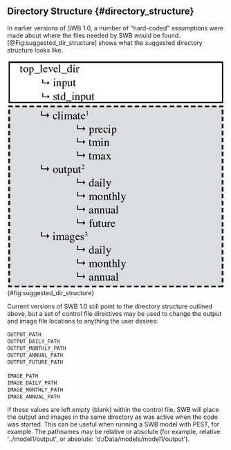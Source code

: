 ## Directory Structure {#directory_structure}

In earlier versions of SWB 1.0, a number of "hard-coded" assumptions were made about where the files needed by SWB would be found. [@Fig:suggested_dir_structure] shows what the suggested directory structure looks like.

![Suggested SWB 1.0 directory structure. filename: fig__suggested_dir_structure.png](../images/fig__suggested_dir_structure.png){#fig:suggested_dir_structure}

Current versions of SWB 1.0 still point to the directory structure outlined above, but a set of control file directives may be used to change the output and image file locations to anything the user desires:

    OUTPUT_PATH
    OUTPUT_DAILY_PATH
    OUTPUT_MONTHLY_PATH
    OUTPUT_ANNUAL_PATH
    OUTPUT_FUTURE_PATH

    IMAGE_PATH
    IMAGE_DAILY_PATH
    IMAGE_MONTHLY_PATH
    IMAGE_ANNUAL_PATH

If these values are left empty (blank) within the control file, SWB will place the output and images in the same directory as was active when the code was started. This can be useful when running a SWB model with PEST, for example. The pathnames may be relative or absolute (for example, relative: '../model1/output', or absolute: 'd:/Data/models/model1/output').
